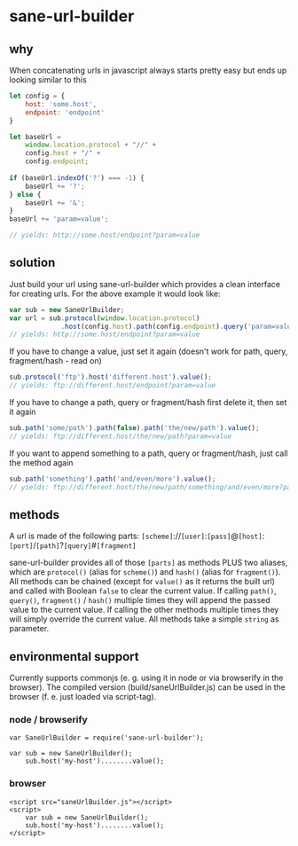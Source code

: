 # sane-url-builder
## why
When concatenating urls in javascript always starts pretty easy but ends up looking similar to this

```javascript
let config = {
    host: 'some.host',
    endpoint: 'endpoint'
}

let baseUrl =
    window.location.protocol + "//" +
    config.host + "/" +
    config.endpoint;
    
if (baseUrl.indexOf('?') === -1) {
    baseUrl += '?';
} else {
    baseUrl += '&';
}
baseUrl += 'param=value';

// yields: http://some.host/endpoint?param=value
```

## solution
Just build your url using sane-url-builder which provides a clean interface for creating urls. For the above example it would look like:

```javascript
var sub = new SaneUrlBuilder;
var url = sub.protocol(window.location.protocol)
             .host(config.host).path(config.endpoint).query('param=value').value();
// yields: http://some.host/endpoint?param=value
```

If you have to change a value, just set it again (doesn't work for path, query, fragment/hash - read on)
```javascript
sub.protocol('ftp').host('different.host').value();
// yields: ftp://different.host/endpoint?param=value
```

If you have to change a path, query or fragment/hash first delete it, then set it again
```javascript
sub.path('some/path').path(false).path('the/new/path').value();
// yields: ftp://different.host/the/new/path?param=value
```

If you want to append something to a path, query or fragment/hash, just call the method again
```javascript
sub.path('something').path('and/even/more').value();
// yields: ftp://different.host/the/new/path/something/and/even/more?param=value
```

## methods
A url is made of the following parts:
`[scheme]`://`[user]`:`[pass]`@`[host]`:`[port]`/`[path]`?`[query]`#`[fragment]`

sane-url-builder provides all of those `[parts]` as methods PLUS two aliases, which are `protocol()` (alias for `scheme()`) and `hash()` (alias for `fragment()`). All methods can be chained (except for `value()` as it returns the built url) and called with Boolean `false` to clear the current value. If calling `path()`, `query()`, `fragment()` / `hash()` multiple times they will append the passed value to the current value. If calling the other methods multiple times they will simply override the current value. All methods take a simple `string` as parameter.

## environmental support
Currently supports commonjs (e. g. using it in node or via browserify in the browser). The compiled version (build/saneUrlBuilder.js) can be used in the browser (f. e. just loaded via script-tag).

### node / browserify
```
var SaneUrlBuilder = require('sane-url-builder');

var sub = new SaneUrlBuilder();
    sub.host('my-host')........value();
```

### browser
```
<script src="saneUrlBuilder.js"></script>
<script>
    var sub = new SaneUrlBuilder();
    sub.host('my-host')........value();
</script>
```

